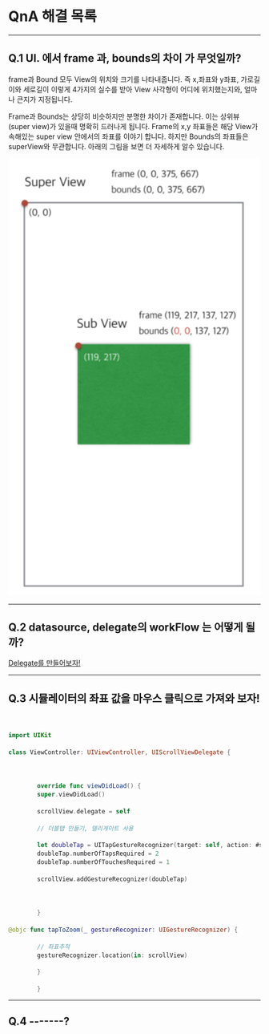 # QnA 해결 목록

---

## Q.1 UI. 에서 frame 과, bounds의 차이 가 무엇일까?

frame과 Bound 모두 View의 위치와 크기를 나타내줍니다. 즉 x,좌표와 y좌표, 가로길이와 세로길이 이렇게 4가지의 실수를 받아 View 사각형이 어디에 위치했는지와, 얼마나 큰지가 지정됩니다.

Frame과 Bounds는 상당히 비슷하지만 분명한 차이가 존재합니다. 이는 상위뷰(super view)가 있을때 명확히 드러나게 됩니다. Frame의 x,y 좌표들은 해당 View가 속해있는 super view 안에서의 좌표를 이야기 합니다. 하지만 Bounds의 좌표들은 superView와 무관합니다. 아래의 그림을 보면 더 자세하게 알수 있습니다.

<p align="center">

![screen](/study/image/QnA.jpg)

</p>




---
    

## Q.2 datasource, delegate의 workFlow 는 어떻게 될까?

[Delegate를 만들어보자!](https://github.com/devminjun/IOS-Develop5/blob/master/study/24_17-10-12.md)

---

## Q.3 시뮬레이터의 좌표 값을 마우스 클릭으로 가져와 보자!


```swift


import UIKit

class ViewController: UIViewController, UIScrollViewDelegate {



		override func viewDidLoad() {
        super.viewDidLoad()
        
        scrollView.delegate = self
        
        // 더블탭 만들기, 델리게이트 사용
        
        let doubleTap = UITapGestureRecognizer(target: self, action: #selector(self.tapToZoom))
        doubleTap.numberOfTapsRequired = 2
        doubleTap.numberOfTouchesRequired = 1
        
        scrollView.addGestureRecognizer(doubleTap)

        
        
        }

@objc func tapToZoom(_ gestureRecognizer: UIGestureRecognizer) {
        
        // 좌표추적
        gestureRecognizer.location(in: scrollView)
        
        }
        
        }


```

---

## Q.4 -------?